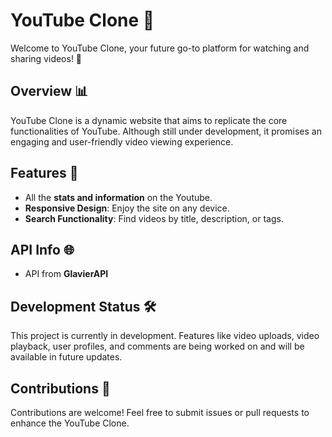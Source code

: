# YouTube Clone 🎥

Welcome to YouTube Clone, your future go-to platform for watching and sharing videos! 🚀

## Overview 📊

YouTube Clone is a dynamic website that aims to replicate the core functionalities of YouTube. Although still under development, it promises an engaging and user-friendly video viewing experience.

## Features 🌟

- All the **stats and information** on the Youtube.
- **Responsive Design**: Enjoy the site on any device.
- **Search Functionality**: Find videos by title, description, or tags.

## API Info 🌐
- API from **GlavierAPI**

## Development Status 🛠️

This project is currently in development. Features like video uploads, video playback, user profiles, and comments are being worked on and will be available in future updates.

## Contributions 🤝

Contributions are welcome! Feel free to submit issues or pull requests to enhance the YouTube Clone.


